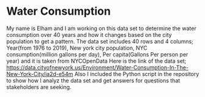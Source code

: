 # Water Consumption
My name is Elham and I am working on this data set to determine the water consumption over 40 years and how it changes based
on the city population to get a pattern.
The data set includes 40 rows and 4 columns; Year(from 1976 to 2019), New york city population, NYC consumption(million gallons per day), Per capita(Gallons Per person per year) and it is taken from NYCOpenData
Here is the link of the data set;
https://data.cityofnewyork.us/Environment/Water-Consumption-In-The-New-York-City/ia2d-e54m
Also I included the Python script in the repository to show how I analyz the data set and get answers for questions that stakeholders are seeking.
